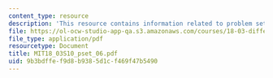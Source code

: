 ```yaml
---
content_type: resource
description: 'This resource contains information related to problem set 6. '
file: https://ol-ocw-studio-app-qa.s3.amazonaws.com/courses/18-03-differential-equations-spring-2010/9b3bdffef9d8b9385d1cf469f47b5490_MIT18_03S10_pset_06.pdf
file_type: application/pdf
resourcetype: Document
title: MIT18_03S10_pset_06.pdf
uid: 9b3bdffe-f9d8-b938-5d1c-f469f47b5490
---
```


